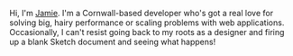 Hi, I'm [Jamie](/about). I'm a Cornwall-based developer who's got a real love for solving big, hairy performance or scaling problems with web applications. Occasionally, I can't resist going back to my roots as a designer and firing up a blank Sketch document and seeing what happens!
